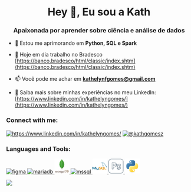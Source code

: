 <h1 align="center">Hey 👋, Eu sou a Kath</h1>
<h3 align="center">Apaixonada por aprender sobre ciência e análise de dados</h3>

- 🌱 Estou me aprimorando em **Python, SQL e Spark**

- 💼 Hoje em dia trabalho no Bradesco [https://banco.bradesco/html/classic/index.shtm](https://banco.bradesco/html/classic/index.shtm)

- 📫 Você pode me achar em **kathelynfgomes@gmail.com**

- 📄 Saiba mais sobre minhas experiências no meu LinkedIn: [https://www.linkedin.com/in/kathelyngomes/](https://www.linkedin.com/in/kathelyngomes/)

<h3 align="left">Connect with me:</h3>
<p align="left">
<a href="https://linkedin.com/in/https://www.linkedin.com/in/kathelyngomes/" target="blank"><img align="center" src="https://raw.githubusercontent.com/rahuldkjain/github-profile-readme-generator/master/src/images/icons/Social/linked-in-alt.svg" alt="https://www.linkedin.com/in/kathelyngomes/" height="30" width="40" /></a>
<a href="https://instagram.com/@kathgomesz" target="blank"><img align="center" src="https://raw.githubusercontent.com/rahuldkjain/github-profile-readme-generator/master/src/images/icons/Social/instagram.svg" alt="@kathgomesz" height="30" width="40" /></a>
</p>

<h3 align="left">Languages and Tools:</h3>
<p align="left"> <a href="https://www.figma.com/" target="_blank" rel="noreferrer"> <img src="https://www.vectorlogo.zone/logos/figma/figma-icon.svg" alt="figma" width="40" height="40"/> </a> <a href="https://mariadb.org/" target="_blank" rel="noreferrer"> <img src="https://www.vectorlogo.zone/logos/mariadb/mariadb-icon.svg" alt="mariadb" width="40" height="40"/> </a> <a href="https://www.mongodb.com/" target="_blank" rel="noreferrer"> <img src="https://raw.githubusercontent.com/devicons/devicon/master/icons/mongodb/mongodb-original-wordmark.svg" alt="mongodb" width="40" height="40"/> </a> <a href="https://www.microsoft.com/en-us/sql-server" target="_blank" rel="noreferrer"> <img src="https://www.svgrepo.com/show/303229/microsoft-sql-server-logo.svg" alt="mssql" width="40" height="40"/> </a> <a href="https://www.mysql.com/" target="_blank" rel="noreferrer"> <img src="https://raw.githubusercontent.com/devicons/devicon/master/icons/mysql/mysql-original-wordmark.svg" alt="mysql" width="40" height="40"/> </a> <a href="https://www.photoshop.com/en" target="_blank" rel="noreferrer"> <img src="https://raw.githubusercontent.com/devicons/devicon/master/icons/photoshop/photoshop-line.svg" alt="photoshop" width="40" height="40"/> </a> <a href="https://www.python.org" target="_blank" rel="noreferrer"> <img src="https://raw.githubusercontent.com/devicons/devicon/master/icons/python/python-original.svg" alt="python" width="40" height="40"/> </a> </p>

<div style="margin-left: 100 px; margin-top: 1000 px;">
  <img src="https://github.com/kathgomesz/kathgomesz/assets/143855774/e52315cd-022d-4d01-a443-474ed20a3cf7" width="200px" />
</div>


<!---
![Snake animation](https://github.com/kathgomesz/kathgomesz/blob/output/github-contribution-grid-snake.svg)
<div align "center"> <img src="https://github.com/kathgomesz/kathgomesz/assets/143855774/e52315cd-022d-4d01-a443-474ed20a3cf7"  width ="200px" />  </div>

- 👋 Hi, I’m @kathgomesz
- 👀 I’m interested in learning to be a full-stack
- 🌱 I’m currently learning 
- 💞️ I’m looking to collaborate on projects
- 📫 You can reach me on LinkedIn: https://www.linkedin.com/in/kathelyngomes/
kathgomesz/kathgomesz is a ✨ special ✨ repository because its `README.md` (this file) appears on your GitHub profile.
You can click the Preview link to take a look at your changes.
--->
